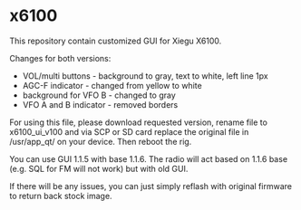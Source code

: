 # x6100
This repository contain customized GUI for Xiegu X6100. 

Changes for both versions:
- VOL/multi buttons - background to gray, text to white, left line 1px
- AGC-F indicator - changed from yellow to white
- background for VFO B - changed to gray
- VFO A and B indicator - removed borders

For using this file, please download requested version, rename file to x6100_ui_v100 and via SCP or SD card replace the original file in /usr/app_qt/ on your device. Then reboot the rig.

You can use GUI 1.1.5 with base 1.1.6. The radio will act based on 1.1.6 base (e.g. SQL for FM will not work) but with old GUI. 

If there will be any issues, you can just simply reflash with original firmware to return back stock image.

